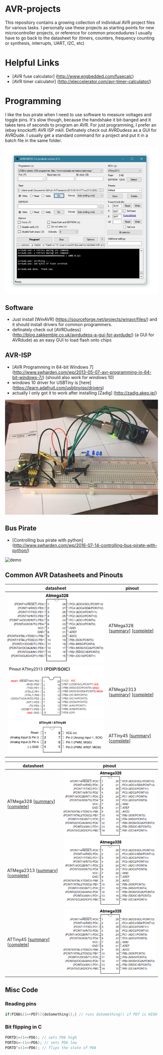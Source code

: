 # AVR-projects
This repository contains a growing collection of individual AVR project files for various tasks. I personally use these projects as starting points for new microcontroller projects, or reference for common procedudures I usually have to go back to the datasheet for (timers, counters, frequency counting or synthesis, interrupts, UART, I2C, etc)

# Helpful Links
* [AVR fuse calculator] (http://www.engbedded.com/fusecalc)
* [AVR timer calculator] (http://eleccelerator.com/avr-timer-calculator/)

# Programming 
I like the bus pirate when I need to use software to measure voltages and toggle pins. It's slow though, because the handshake it bit-banged and it takes tens of seconds to program an AVR. For just programming, I prefer an (ebay knockoff) AVR ISP mkII. Definately check out AVRDudess as a GUI for AVRDude. I usually get a standard command for a project and put it in a batch file in the same folder.

![avrdudess](resources/AVRDudess.jpg)

## Software
* Just install [WinAVR] (https://sourceforge.net/projects/winavr/files/) and it should install drivers for common programmers.
* definately check out [AVRDudess] (http://blog.zakkemble.co.uk/avrdudess-a-gui-for-avrdude/) (a GUI for AVRdude) as an easy GUI to load flash onto chips

## AVR-ISP
* [AVR Programming in 64-bit Windows 7] (http://www.swharden.com/wp/2013-05-07-avr-programming-in-64-bit-windows-7/) (should also work for windows 10)
* windows 10 driver for USBTiny is [here] (https://learn.adafruit.com/usbtinyisp/drivers)
* actually I only got it to work after installing [Zadig] (http://zadig.akeo.ie/)

![demo](ATTiny2313%202016-08-14%20%20clock%20divider/demo.jpg)

## Bus Pirate
* [Controlling bus pirate with python] (http://www.swharden.com/wp/2016-07-14-controlling-bus-pirate-with-python/)

![demo](http://www.swharden.com/wp/wp-content/uploads/2016/07/IMG_7092-1-1-1024x768.jpg)

## Common AVR Datasheets and Pinouts

datasheet|pinout
---|---
![](resources/ATMega328.png)|ATMega328 [[summary](http://www.atmel.com/Images/Atmel-42735-8-bit-AVR-Microcontroller-ATmega328-328P_Summary.pdf)] [[complete](http://www.atmel.com/Images/Atmel-42735-8-bit-AVR-Microcontroller-ATmega328-328P_Datasheet.pdf)]
![](resources/ATTiny2313.png)|ATMega2313 [[summary](http://www.atmel.com/Images/8246S.pdf)] [[complete](http://www.atmel.com/Images/doc8246.pdf)]|![](resources/ATMega328.png)
![](resources/ATTiny45.png)|ATTiny45 [[summary](http://www.atmel.com/Images/Atmel-2586-AVR-8-bit-Microcontroller-ATtiny25-ATtiny45-ATtiny85_Datasheet-Summary.pdf)] [[complete](http://www.atmel.com/Images/Atmel-2586-AVR-8-bit-Microcontroller-ATtiny25-ATtiny45-ATtiny85_Datasheet.pdf)]|![](resources/ATMega328.png)

datasheet|pinout
---|---
ATMega328 [[summary](http://www.atmel.com/Images/Atmel-42735-8-bit-AVR-Microcontroller-ATmega328-328P_Summary.pdf)] [[complete](http://www.atmel.com/Images/Atmel-42735-8-bit-AVR-Microcontroller-ATmega328-328P_Datasheet.pdf)]|![](resources/ATMega328.png)
ATMega2313 [[summary](http://www.atmel.com/Images/8246S.pdf)] [[complete](http://www.atmel.com/Images/doc8246.pdf)]|![](resources/ATMega328.png)|![](resources/ATTiny2313.png)
ATTiny45 [[summary](http://www.atmel.com/Images/Atmel-2586-AVR-8-bit-Microcontroller-ATtiny25-ATtiny45-ATtiny85_Datasheet-Summary.pdf)] [[complete](http://www.atmel.com/Images/Atmel-2586-AVR-8-bit-Microcontroller-ATtiny25-ATtiny45-ATtiny85_Datasheet.pdf)]|![](resources/ATMega328.png)|![](resources/ATTiny45.png)

## Misc Code

### Reading pins
```C
if(PIND&(1<<PD7)){doSomething();} // runs doSomething() if PD7 is HIGH
```

### Bit flipping in C
```c
PORTD|=(1<<PD6); // sets PD6 high
PORTD&=~(1<<PD6); // sets PD6 low
PORTD^=(1<<PD6); // flips the state of PD6
```
